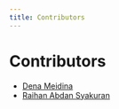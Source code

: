 ```yaml
---
title: Contributors
---
```


# Contributors

- [Dena Meidina](mailto:dena@gits.id)
- [Raihan Abdan Syakuran](mailto:radans.works@gmail.com)
